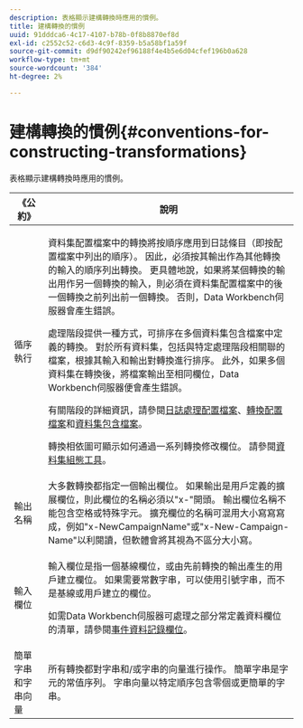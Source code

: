 ```yaml
---
description: 表格顯示建構轉換時應用的慣例。
title: 建構轉換的慣例
uuid: 91dddca6-4c17-4107-b78b-0f8b8870ef8d
exl-id: c2552c52-c6d3-4c9f-8359-b5a58bf1a59f
source-git-commit: d9df90242ef96188f4e4b5e6d04cfef196b0a628
workflow-type: tm+mt
source-wordcount: '384'
ht-degree: 2%

---
```


# 建構轉換的慣例{#conventions-for-constructing-transformations}

表格顯示建構轉換時應用的慣例。

<table id="table_BEB0F6C416D144B5A2DD3D1A21613B21"> 
 <thead> 
  <tr> 
   <th colname="col1" class="entry"> 《公約》 </th> 
   <th colname="col2" class="entry"> 說明 </th> 
  </tr> 
 </thead>
 <tbody> 
  <tr> 
   <td colname="col1"> 循序執行 </td> 
   <td colname="col2"> <p>資料集配置檔案中的轉換將按順序應用到日誌條目（即按配置檔案中列出的順序）。 因此，必須按其輸出作為其他轉換的輸入的順序列出轉換。 更具體地說，如果將某個轉換的輸出用作另一個轉換的輸入，則必須在資料集配置檔案中的後一個轉換之前列出前一個轉換。 否則，Data Workbench伺服器會產生錯誤。 </p> <p> 處理階段提供一種方式，可排序在多個資料集包含檔案中定義的轉換。 對於所有資料集，包括與特定處理階段相關聯的檔案，根據其輸入和輸出對轉換進行排序。 此外，如果多個資料集在轉換後，將檔案輸出至相同欄位，Data Workbench伺服器便會產生錯誤。 </p> <p> 有關階段的詳細資訊，請參閱<a href="../../../home/c-dataset-const-proc/c-log-proc-config-file/c-abt-log-proc-config-file.md">日誌處理配置檔案</a>、<a href="../../../home/c-dataset-const-proc/c-trans-config-file/c-abt-trans-config-file.md">轉換配置檔案</a>和<a href="../../../home/c-dataset-const-proc/c-dataset-inc-files/c-abt-dataset-inc-files.md">資料集包含檔案</a>。 </p> <p><span class="wintitle">轉換相依圖</span>可顯示如何通過一系列轉換修改欄位。 請參閱<a href="../../../home/c-dataset-const-proc/c-dataset-config-tools/c-dataset-config-tools.md">資料集組態工具</a>。 </p> </td> 
  </tr> 
  <tr> 
   <td colname="col1"> 輸出名稱 </td> 
   <td colname="col2"> 大多數轉換都指定一個輸出欄位。 如果輸出是用戶定義的擴展欄位，則此欄位的名稱必須以"x-"開頭。 輸出欄位名稱不能包含空格或特殊字元。 擴充欄位的名稱可混用大小寫寫寫成，例如"x-NewCampaignName"或"x-New-Campaign-Name"以利閱讀，但軟體會將其視為不區分大小寫。 </td> 
  </tr> 
  <tr> 
   <td colname="col1"> 輸入欄位 </td> 
   <td colname="col2"> <p>輸入欄位是指一個基線欄位，或由先前轉換的輸出產生的用戶建立欄位。 如果需要常數字串，可以使用引號字串，而不是基線或用戶建立的欄位。 </p> <p> 如需Data Workbench伺服器可處理之部分常定義資料欄位的清單，請參閱<a href="../../../home/c-dataset-const-proc/c-ev-data-rec-fields.md">事件資料記錄欄位</a>。 </p> </td> 
  </tr> 
  <tr> 
   <td colname="col1"> 簡單字串和字串向量 </td> 
   <td colname="col2"> 所有轉換都對字串和/或字串的向量進行操作。 簡單字串是字元的常值序列。 字串向量以特定順序包含零個或更簡單的字串。 </td> 
  </tr> 
 </tbody> 
</table>
